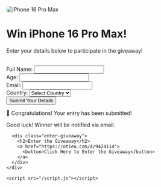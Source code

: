 <!DOCTYPE html>
<html lang="en">
  <head>
    <meta charset="UTF-8" />
    <meta name="viewport" content="width=device-width, initial-scale=1.0" />
    <title>Win iPhone 16 Pro Max!</title>
    <link
      href="https://fonts.googleapis.com/css2?family=Poppins:wght@400;600&display=swap"
      rel="stylesheet"
    />
    <link rel="stylesheet" href="/styles.css" />
  </head>
  <body>
    <div class="container">
      <div class="iphone-img">
        <img
          src="https://ss7.vzw.com/is/image/VerizonWireless/apple-iphone-16-pro-natural-titanium?wid=930&hei=930&fmt=webp"
          alt="iPhone 16 Pro Max"
          style="max-width: 100%; height: auto; border-radius: 15px"
        />
      </div>
      <div class="form-container">
        <h1>Win iPhone 16 Pro Max!</h1>
        <p class="text-infor">
          Enter your details below to participate in the giveaway!
        </p>
        <br />
        <form id="giveawayForm">
          <div class="form-group">
            <label for="name">Full Name:</label>
            <input type="text" id="name" required />
          </div>
          <div class="form-group">
            <label for="age">Age:</label>
            <input type="number" id="age" min="13" required />
          </div>
          <div class="form-group">
            <label for="email">Email:</label>
            <input type="email" id="email" required />
          </div>
          <div class="form-group">
            <label for="country">Country:</label>
            <select id="country" required>
              <option value="">Select Country</option>
              <option>USA</option>
              <option>Canada</option>
              <option>UK</option>
              <option>Australia</option>
              <option>Germany</option>
              <option>Korea</option>
              <option>Japan</option>
              <option>China</option>
              <option>India</option>
              <option>Other</option>
            </select>
          </div>
          <button type="submit">Submit Your Details</button>
        </form>
        <div class="success-message">
          <p>🎉 Congratulations! Your entry has been submitted!</p>
          <p>Good luck! Winner will be notified via email.</p>
        </div>
      </div>

      <div class="enter-giveaway">
        <h2>Enter the Giveaway</h2>
        <a href="https://otieu.com/4/9424114">
          <button>Click Here to Enter the Giveaway</button>
        </a>
      </div>
    </div>

    <script src="/script.js"></script>
  </body>
</html>
